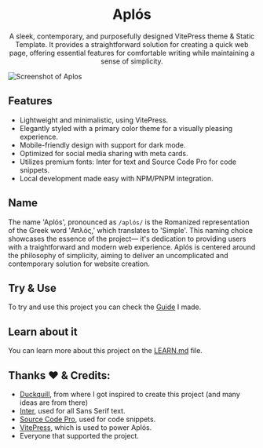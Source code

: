 <div align="center">
<h1>Aplós</h1>

 A sleek, contemporary, and purposefully designed VitePress theme & Static Template. It provides a straightforward solution for creating a quick web page, offering essential features for comfortable writing while maintaining a sense of simplicity.

</div>

![Screenshot of Aplos](https://github.com/GabsEdits/aplos/assets/110247388/3c98f962-b560-442a-9f56-9b805156a272)

## Features

- Lightweight and minimalistic, using VitePress.
- Elegantly styled with a primary color theme for a visually pleasing experience.
- Mobile-friendly design with support for dark mode.
- Optimized for social media sharing with meta cards.
- Utilizes premium fonts: Inter for text and Source Code Pro for code snippets.
- Local development made easy with NPM/PNPM integration.


## Name

The name 'Aplós', pronounced as `/aplós/` is the Romanized representation of the Greek word 'Απλός,' which translates to 'Simple'. This naming choice showcases the essence of the project— it's dedication to providing users with a traightforward and modern web experience. Aplós is centered around the philosophy of simplicity, aiming to deliver an uncomplicated and contemporary solution for website creation.

## Try & Use

To try and use this project you can check the [Guide](https://aplos.gxbs.me/guide/) I made.

## Learn about it

You can learn more about this project on the [LEARN.md](/LEARN.md) file.

## Thanks ❤ & Credits️:

- [Duckquill](https://daudix.codeberg.page/duckquill), from where I got inspired to create this project (and many ideas are from there)
- [Inter](https://rsms.me/inter/), used for all Sans Serif text.
- [Source Code Pro](https://adobe-fonts.github.io/source-code-pro/), used for code snippets.
- [VitePress](https://vitepress.dev), which is used to power Aplós.
- Everyone that supported the project.
